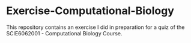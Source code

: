 # Exercise-Computational-Biology
This repository contains an exercise I did in preparation for a quiz of the SCIE6062001 - Computational Biology Course.
